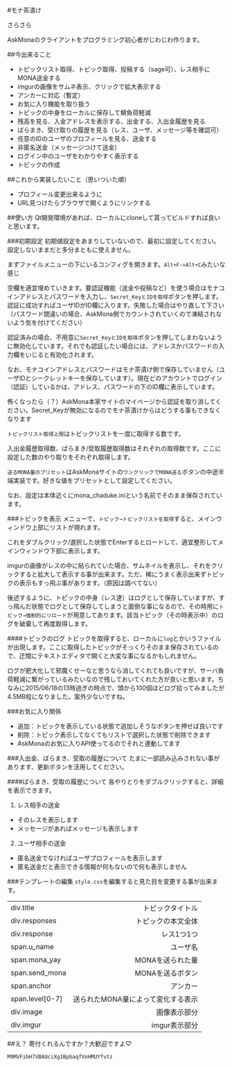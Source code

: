 #モナ茶漬け

さらさら


AskMonaのクライアントをプログラミング初心者がじわじわ作ります。




##今出来ること
- トピックリスト取得、トピック取得、投稿する（sage可）、レス相手にMONA送金する
- imgurの画像をサムネ表示、クリックで拡大表示する
- アンカーに対応（暫定）
- お気に入り機能を取り扱う
- トピックの中身をローカルに保存して鯖負荷軽減
- 残高を見る、入金アドレスを表示する、出金する、入出金履歴を見る
- ばらまき、受け取りの履歴を見る（レス、ユーザ、メッセージ等を確認可）
- 任意のIDのユーザのプロフィールを見る、送金する
- 非匿名送金（メッセージつけて送金）
- ログイン中のユーザをわかりやすく表示する
- トピックの作成

##これから実装したいこと（思いついた順）
- プロフィール変更出来るように
- URL見つけたらブラウザで開くようにリンクする

##使い方
Qt開発環境があれば、ローカルにcloneして貰ってビルドすれば良いと思います。

###初期設定
初期値設定をあまりしていないので、最初に設定してください。設定しないままだと多分まともに使えません。

まずファイルメニューの下にいるコンフィグを開きます。`Alt+F->Alt+C`みたいな感じ

空欄を適宜埋めていきます。要認証機能（送金や投稿など）を使う場合はモナコインアドレスとパスワードを入力し、`Secret_KeyとIDを取得`ボタンを押します。認証に成功すればユーザIDがID欄に入ります。失敗した場合はやり直して下さい（パスワード間違いの場合、AskMona側でカウントされていくので凍結されないよう気を付けてください）

認証済みの場合、不用意に`Secret_KeyとIDを取得`ボタンを押してしまわないように無効化しています。それでも認証したい場合には、アドレスかパスワードの入力欄をいじると有効化されます。

なお、モナコインアドレスとパスワードはモナ茶漬け側で保存していません（ユーザIDとシークレットキーを保存しています）。現在どのアカウントでログイン（認証）しているかは、アドレス、パスワードの下のID欄に表示しています。

怖くなったら（？）AskMona本家サイトのマイページから認証を取り消してください。Secret_Keyが無効になるのでモナ茶漬けからはどうする事もできなくなります

`トピックリスト取得上限`はトピックリストを一度に取得する数です。

入出金履歴取得数、ばらまき/受取履歴取得数はそれぞれの取得数です。ここに設定した数のやり取りをそれぞれ取得します。

`送るMONA量のプリセット`はAskMonaサイトの`ワンクリックでMONA送る`ボタンの中途半端実装です。好きな値をプリセットとして設定してください。

なお、設定は本体近くにmona_chaduke.iniという名前でそのまま保存されています。

###トピックを表示
メニューで、`トピック→トピックリストを取得`すると、メインウィンドウ上部にリストが現れます。

これをダブルクリック/選択した状態でEnterするとロードして、適宜整形してメインウィンドウ下部に表示します。

imgurの画像がレスの中に貼られていた場合、サムネイルを表示し、それをクリックすると拡大して表示する事が出来ます。ただ、稀にうまく表示出来ずトピックの表示もすっ飛ぶ事があります。（原因は調べてない）

後述するように、トピックの中身（レス達）はログとして保存していますが、すっ飛んだ状態でログとして保存してしまうと面倒な事になるので、その時用に`トピック→強制的にリロード`が用意してあります。該当トピック（その時表示中）のログを破棄して再度取得します。

####トピックのログ
トピックを取得すると、ローカルに`log`とかいうファイルが出現します。ここに取得したトピックがそっくりそのまま保存されているので、迂闊にテキストエディタで開くと大変な事になるかもしれません。

ログが肥大化して邪魔くせーなと思うなら消してくれても良いですが、サーバ負荷軽減に繋がっているみたいなので残しておいてくれた方が良いと思います。ちなみに2015/06/18の13時過ぎの時点で、頭から100個ほどログ拾ってみましたが4.5MB程になりました。案外少ないですね。

###お気に入り関係
- 追加：トピックを表示している状態で追加しそうなボタンを押せば良いです
- 削除：トピック表示してなくてもリストで選択した状態で削除できます
- AskMonaのお気に入りAPI使ってるのでそれと連動してます

###入出金、ばらまき、受取の履歴について
たまに一部読み込みされない事があります、更新ボタンを活用してください。

####ばらまき、受取の履歴について
各やりとりをダブルクリックすると、詳細を表示できます。

1. レス相手の送金
  - そのレスを表示します
  - メッセージがあればメッセージも表示します
2. ユーザ相手の送金
  - 匿名送金でなければユーザプロフィールを表示します
  - 匿名送金だと表示できる情報が何もないので何も表示しません

###テンプレートの編集
`style.css`を編集すると見た目を変更する事が出来ます。

|||
|---|---:|
|div.title|トピックタイトル|
|div.responses|トピックの本文全体|
|div.response|レス1つ1つ|
|span.u_name|ユーザ名|
|span.mona_yay|MONAを送られた量|
|span.send_mona|MONAを送るボタン|
|span.anchor|アンカー|
|span.level[0-7]|送られたMONA量によって変化する表示|
|div.image|画像表示部分|
|div.imgur|imgur表示部分|

##え？
寄付くれるんですか？大歓迎ですよ♡

```
M9MVFihH7VBAUciXg1BpbaqfXnHMUYfvtz
```
